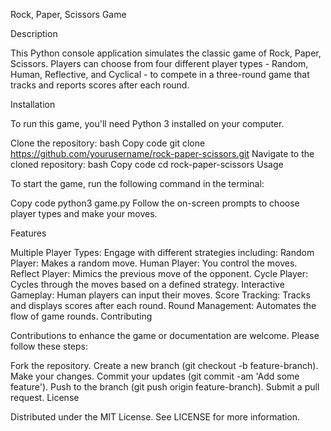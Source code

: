 Rock, Paper, Scissors Game

Description

This Python console application simulates the classic game of Rock, Paper, Scissors. Players can choose from four different player types - Random, Human, Reflective, and Cyclical - to compete in a three-round game that tracks and reports scores after each round.

Installation

To run this game, you'll need Python 3 installed on your computer.

Clone the repository:
bash
Copy code
git clone https://github.com/yourusername/rock-paper-scissors.git
Navigate to the cloned repository:
bash
Copy code
cd rock-paper-scissors
Usage

To start the game, run the following command in the terminal:

Copy code
python3 game.py
Follow the on-screen prompts to choose player types and make your moves.

Features

Multiple Player Types: Engage with different strategies including:
Random Player: Makes a random move.
Human Player: You control the moves.
Reflect Player: Mimics the previous move of the opponent.
Cycle Player: Cycles through the moves based on a defined strategy.
Interactive Gameplay: Human players can input their moves.
Score Tracking: Tracks and displays scores after each round.
Round Management: Automates the flow of game rounds.
Contributing

Contributions to enhance the game or documentation are welcome. Please follow these steps:

Fork the repository.
Create a new branch (git checkout -b feature-branch).
Make your changes.
Commit your updates (git commit -am 'Add some feature').
Push to the branch (git push origin feature-branch).
Submit a pull request.
License

Distributed under the MIT License. See LICENSE for more information.